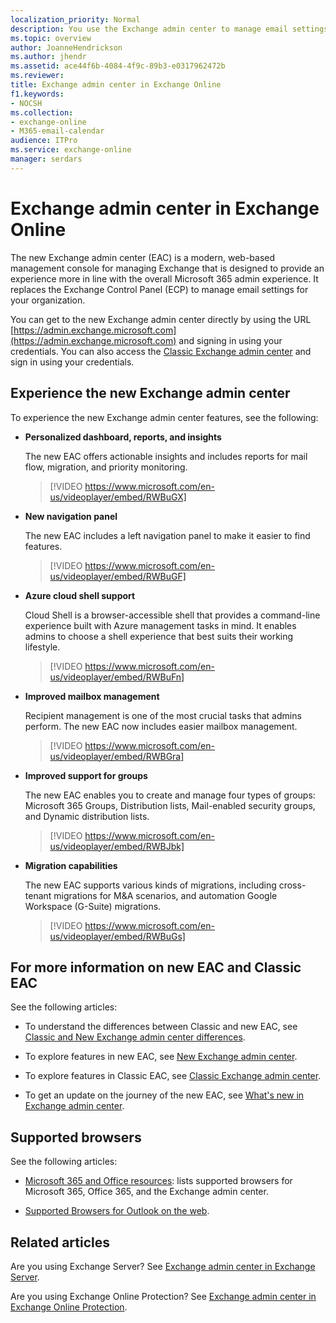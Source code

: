 ```yaml
---
localization_priority: Normal
description: You use the Exchange admin center to manage email settings for your organization.
ms.topic: overview
author: JoanneHendrickson
ms.author: jhendr
ms.assetid: ace44f6b-4084-4f9c-89b3-e0317962472b
ms.reviewer: 
title: Exchange admin center in Exchange Online
f1.keywords:
- NOCSH
ms.collection: 
- exchange-online
- M365-email-calendar
audience: ITPro
ms.service: exchange-online
manager: serdars
---
```

# Exchange admin center in Exchange Online

The new Exchange admin center (EAC) is a modern, web-based management console for managing Exchange that is designed to provide an experience more in line with the overall Microsoft 365 admin experience. It replaces the Exchange Control Panel (ECP) to manage email settings for your organization.

You can get to the new Exchange admin center directly by using the URL [https://admin.exchange.microsoft.com](https://admin.exchange.microsoft.com) and signing in using your credentials. You can also access the [Classic Exchange admin center](https://outlook.office365.com/ecp) and sign in using your credentials. 

## Experience the new Exchange admin center

To experience the new Exchange admin center features, see the following:

- **Personalized dashboard, reports, and insights**

  The new EAC offers actionable insights and includes reports for mail flow, migration, and priority monitoring. 
  
  > [!VIDEO https://www.microsoft.com/en-us/videoplayer/embed/RWBuGX]  

- **New navigation panel**

  The new EAC includes a left navigation panel to make it easier to find features.
  
  > [!VIDEO https://www.microsoft.com/en-us/videoplayer/embed/RWBuGF]  

- **Azure cloud shell support**

  Cloud Shell is a browser-accessible shell that provides a command-line experience built with Azure management tasks in mind. It enables admins to choose a shell experience that best suits their working lifestyle.
  
  > [!VIDEO https://www.microsoft.com/en-us/videoplayer/embed/RWBuFn]  

- **Improved mailbox management**

  Recipient management is one of the most crucial tasks that admins perform. The new EAC now includes easier mailbox management.
  
  > [!VIDEO https://www.microsoft.com/en-us/videoplayer/embed/RWBGra] 

- **Improved support for groups**

  The new EAC enables you to create and manage four types of groups: Microsoft 365 Groups, Distribution lists, Mail-enabled security groups, and Dynamic distribution lists.
  
  > [!VIDEO https://www.microsoft.com/en-us/videoplayer/embed/RWBJbk]  

- **Migration capabilities**

  The new EAC supports various kinds of migrations, including cross-tenant migrations for M&A scenarios, and automation Google Workspace (G-Suite) migrations. 
  
  > [!VIDEO https://www.microsoft.com/en-us/videoplayer/embed/RWBuGs]  

## For more information on new EAC and Classic EAC

See the following articles:

- To understand the differences between Classic and new EAC, see [Classic and New Exchange admin center differences](https://docs.microsoft.com/exchange/changes-in-exchange-admin-center).

- To explore features in new EAC, see [New Exchange admin center](features-in-new-eac.md).

- To explore features in Classic EAC, see [Classic Exchange admin center](features-in-classic-eac.md).

- To get an update on the journey of the new EAC, see [What's new in Exchange admin center](https://docs.microsoft.com/exchange/whats-new).

## Supported browsers

See the following articles:

- [Microsoft 365 and Office resources](https://www.microsoft.com/microsoft-365/microsoft-365-and-office-resources): lists supported browsers for Microsoft 365, Office 365, and the Exchange admin center.

- [Supported Browsers for Outlook on the web](https://support.microsoft.com/office/c89774d6-0722-4c93-a547-ef45e693e006).

## Related articles

Are you using Exchange Server? See [Exchange admin center in Exchange Server](https://docs.microsoft.com/exchange/architecture/client-access/exchange-admin-center).

Are you using Exchange Online Protection? See [Exchange admin center in Exchange Online Protection](https://docs.microsoft.com/microsoft-365/security/office-365-security/exchange-admin-center-in-exchange-online-protection-eop).
